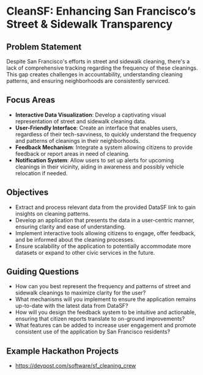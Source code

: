 # CleanSF: Enhancing San Francisco’s Street &amp; Sidewalk Transparency

## Problem Statement
Despite San Francisco's efforts in street and sidewalk cleaning, there's a lack of comprehensive tracking regarding the frequency of these cleanings. This gap creates challenges in accountability, understanding cleaning patterns, and ensuring neighborhoods are consistently serviced.

## Focus Areas
- **Interactive Data Visualization**: Develop a captivating visual representation of street and sidewalk cleaning data.
- **User-Friendly Interface**: Create an interface that enables users, regardless of their tech-savviness, to quickly understand the frequency and patterns of cleanings in their neighborhoods.
- **Feedback Mechanism**: Integrate a system allowing citizens to provide feedback or report areas in need of cleaning.
- **Notification System**: Allow users to set up alerts for upcoming cleanings in their vicinity, aiding in awareness and possibly vehicle relocation if needed.

## Objectives
- Extract and process relevant data from the provided DataSF link to gain insights on cleaning patterns.
- Develop an application that presents the data in a user-centric manner, ensuring clarity and ease of understanding.
- Implement interactive tools allowing citizens to engage, offer feedback, and be informed about the cleaning processes.
- Ensure scalability of the application to potentially accommodate more datasets or expand to other civic services in the future.

## Guiding Questions
- How can you best represent the frequency and patterns of street and sidewalk cleanings to maximize clarity for the user?
- What mechanisms will you implement to ensure the application remains up-to-date with the latest data from DataSF?
- How will you design the feedback system to be intuitive and actionable, ensuring that citizen reports translate to on-ground improvements?
- What features can be added to increase user engagement and promote consistent use of the application by San Francisco residents? 

## Example Hackathon Projects
* https://devpost.com/software/sf_cleaning_crew
